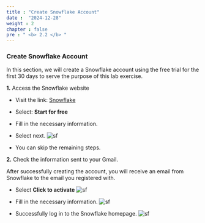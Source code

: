 ```yaml
---
title : "Create Snowflake Account"
date :  "2024-12-28"
weight : 2
chapter : false
pre : " <b> 2.2 </b> "
---
```


### Create Snowflake Account

In this section, we will create a Snowflake account using the free trial for the first 30 days to serve the purpose of this lab exercise.

**1.** Access the Snowflake website

- Visit the link: [Snowflake](https://www.snowflake.com/en/)
- Select: **Start for free**
- Fill in the necessary information.
- Select next.
![sf](/images/2.prerequisite/2.2.1.png)

- You can skip the remaining steps.

**2.** Check the information sent to your Gmail.

After successfully creating the account, you will receive an email from Snowflake to the email you registered with.

- Select **Click to activate**
![sf](/images/2.prerequisite/2.2.2.png)

- Fill in the necessary information.
![sf](/images/2.prerequisite/2.2.5.png)

- Successfully log in to the Snowflake homepage.
![sf](/images/2.prerequisite/2.2.6.png)